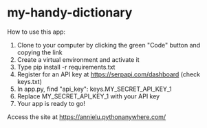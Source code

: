 # my-handy-dictionary
How to use this app:
1. Clone to your computer by clicking the green "Code" button and copying the link
2. Create a virtual environment and activate it
3. Type pip install -r requirements.txt
4. Register for an API key at https://serpapi.com/dashboard (check keys.txt)
5. In app.py, find "api_key": keys.MY_SECRET_API_KEY_1
6. Replace MY_SECRET_API_KEY_1 with your API key
7. Your app is ready to go!

Access the site at https://annielu.pythonanywhere.com/
